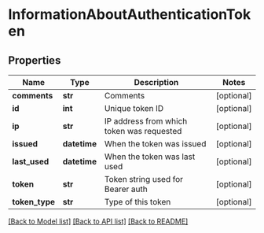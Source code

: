 # InformationAboutAuthenticationToken

## Properties
Name | Type | Description | Notes
------------ | ------------- | ------------- | -------------
**comments** | **str** | Comments | [optional] 
**id** | **int** | Unique token ID | [optional] 
**ip** | **str** | IP address from which token was requested | [optional] 
**issued** | **datetime** | When the token was issued | [optional] 
**last_used** | **datetime** | When the token was last used | [optional] 
**token** | **str** | Token string used for Bearer auth | [optional] 
**token_type** | **str** | Type of this token | [optional] 

[[Back to Model list]](../README.md#documentation-for-models) [[Back to API list]](../README.md#documentation-for-api-endpoints) [[Back to README]](../README.md)


